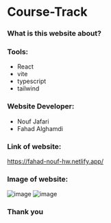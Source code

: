 # Course-Track
### What is this website about?

### Tools:
- React
- vite
- typescript
- tailwind  

### Website Developer: 
- Nouf Jafari
- Fahad Alghamdi
  
### Link of website:
https://fahad-nouf-hw.netlify.app/

### Image of website:
![image](https://github.com/noufjafari/Course-Track/assets/140402511/f71fab67-041a-4435-97e8-9fc1034c8933)
![image](https://github.com/noufjafari/Course-Track/assets/140402511/8f99360c-5891-4f54-8b79-d1dfcc881fab)

### Thank you
